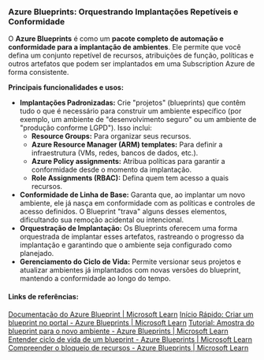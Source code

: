 ### Azure Blueprints: Orquestrando Implantações Repetíveis e Conformidade

O **Azure Blueprints** é como um **pacote completo de automação e conformidade para a implantação de ambientes**. Ele permite que você defina um conjunto repetível de recursos, atribuições de função, políticas e outros artefatos que podem ser implantados em uma Subscription Azure de forma consistente.

**Principais funcionalidades e usos:**

- **Implantações Padronizadas:** Crie "projetos" (blueprints) que contêm tudo o que é necessário para construir um ambiente específico (por exemplo, um ambiente de "desenvolvimento seguro" ou um ambiente de "produção conforme LGPD"). Isso inclui:
    - **Resource Groups:** Para organizar seus recursos.
    - **Azure Resource Manager (ARM) templates:** Para definir a infraestrutura (VMs, redes, bancos de dados, etc.).
    - **Azure Policy assignments:** Atribua políticas para garantir a conformidade desde o momento da implantação.
    - **Role Assignments (RBAC):** Defina quem tem acesso a quais recursos.
- **Conformidade de Linha de Base:** Garanta que, ao implantar um novo ambiente, ele já nasça em conformidade com as políticas e controles de acesso definidos. O Blueprint "trava" alguns desses elementos, dificultando sua remoção acidental ou intencional.
- **Orquestração de Implantação:** Os Blueprints oferecem uma forma orquestrada de implantar esses artefatos, rastreando o progresso da implantação e garantindo que o ambiente seja configurado como planejado.
- **Gerenciamento do Ciclo de Vida:** Permite versionar seus projetos e atualizar ambientes já implantados com novas versões do blueprint, mantendo a conformidade ao longo do tempo.

#### Links de referências:

[Documentação do Azure Blueprint | Microsoft Learn](https://learn.microsoft.com/pt-br/azure/governance/blueprints/)
[Início Rápido: Criar um blueprint no portal - Azure Blueprints | Microsoft Learn](https://learn.microsoft.com/pt-br/azure/governance/blueprints/create-blueprint-portal)
[Tutorial: Amostra do blueprint para o novo ambiente - Azure Blueprints | Microsoft Learn](https://learn.microsoft.com/pt-br/azure/governance/blueprints/tutorials/create-from-sample)
[Entender ciclo de vida de um blueprint - Azure Blueprints | Microsoft Learn](https://learn.microsoft.com/pt-br/azure/governance/blueprints/concepts/lifecycle)
[Compreender o bloqueio de recursos - Azure Blueprints | Microsoft Learn](https://learn.microsoft.com/pt-br/azure/governance/blueprints/concepts/resource-locking)